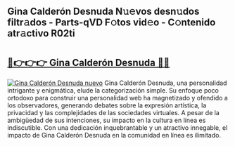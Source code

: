 ## Gina Calderón Desnuda N𝚞𝚎vos desn𝚞dos filtr𝚊dos - Parts-qVD F𝚘tos vid𝚎o - C𝚘ntenido atr𝚊ctivo R02ti

# <h2><a href="http://mb7jqe.tromn.icu/?c=Gina+Calder%c3%b3n+Desnuda">🔗👉👉👉 Gina Calderón Desnuda 🔗🔗</a></h2>

[![Gina Calderón Desnuda nuevo](https://i.imgur.com/pEAQMta.gif)](http://mb7jqe.tromn.icu/?c=Gina+Calder%c3%b3n+Desnuda)
Gina Calderón Desnuda, una personalidad intrigante y enigmática, elude la categorización simple. Su enfoque poco ortodoxo para construir una personalidad web ha magnetizado y ofendido a los observadores, generando debates sobre la expresión artística, la privacidad y las complejidades de las sociedades virtuales. A pesar de la ambigüedad de sus intenciones, su impacto en la cultura en línea es indiscutible. Con una dedicación inquebrantable y un atractivo innegable, el impacto de Gina Calderón Desnuda en la comunidad en línea es ilimitado.

